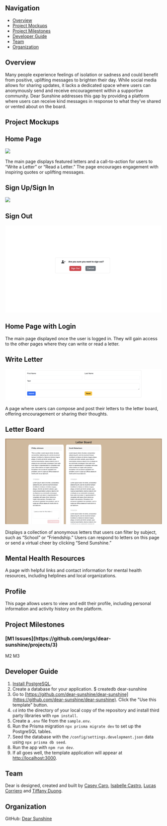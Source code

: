 ## Navigation
* [Overview](#overview)
* [Project Mockups](#project-mockups)
* [Project Milestones](#project-milestones)
* [Developer Guide](#developer-guide)
* [Team](#team)
* [Organization](#organization)

## Overview

Many people experience feelings of isolation or sadness and could benefit from positive, uplifting messages to brighten their day. While social media allows for sharing updates, it lacks a dedicated space where users can anonymously send and receive encouragement within a supportive community. Dear Sunshine addresses this gap by providing a platform where users can receive kind messages in response to what they've shared or vented about on the board.

## Project Mockups
<div class="container">
  <div class="content">
    <h2>Home Page</h2>
    <img src="./dear-sunshine-front-page.png">
    <p>The main page displays featured letters and a call-to-action for users to “Write a Letter” or “Read a Letter.” The page encourages engagement with inspiring quotes or uplifting messages.</p>
  </div>
</div>

<div class="container">
  <div class="content">
    <h2>Sign Up/Sign In</h2>
    <img src="./dear-sunshine-front-page.png">
  </div>
</div>

<div class="container">
  <div class="content">
    <h2>Sign Out</h2>
    <img src="./sign-out.png">
  </div>
</div>

<div class="container">
  <div class="content">
    <h2>Home Page with Login</h2>
    <p>The main page displayed once the user is logged in. They will gain access to the other pages where they can write or read a letter.</p>
  </div>
</div>

<div class="container">
  <div class="content">
    <h2>Write Letter</h2>
    <img src="./write-letter.png">
    <p>A page where users can compose and post their letters to the letter board, offering encouragement or sharing their thoughts.</p>
  </div>
</div>

<div class="container">
  <div class="content">
    <h2>Letter Board</h2>
    <img src="./letter-board.png">
    <p>Displays a collection of anonymous letters that users can filter by subject, such as “School” or “Friendship.” Users can respond to letters on this page or send a virtual cheer by clicking “Send Sunshine.”</p>
  </div>
</div>

<div class="container">
  <div class="content">
    <h2>Mental Health Resources</h2>
    <p>A page with helpful links and contact information for mental health resources, including helplines and local organizations.</p>
  </div>
</div>

<div class="container">
  <div class="content">
    <h2>Profile</h2>
    <p>This page allows users to view and edit their profile, including personal information and activity history on the platform.</p>
  </div>
</div>

## Project Milestones
<h3>[M1 Issues](https://github.com/orgs/dear-sunshine/projects/3)</h3>
M2
M3

## Developer Guide
1. [Install PostgreSQL](https://www.postgresql.org/download/).
2. Create a database for your application. $ createdb dear-sunshine
3. Go to [https://github.com/dear-sunshine/dear-sunshine](https://github.com/dear-sunshine/dear-sunshine). Click the "Use this template" button.
4. `cd` into the directory of your local copy of the repository and install third party libraries with `npm install`.
5. Create a `.env` file from the `sample.env`.
6. Run the Prisma migration `npx prisma migrate dev` to set up the PostgreSQL tables.
7. Seed the database with the `/config/settings.development.json` data using `npx prisma db seed`.
8. Run the app with `npm run dev`.
9. If all goes well, the template application will appear at [http://localhost:3000](http://localhost:3000).

## Team
Dear is designed, created and built by [Casey Caro](https://kmiks.github.io/), [Isabelle Castro](https://icastro808.github.io/), [Lucas Corriero](https://lucascorriero.github.io/) and [Tiffany Duong](https://tiffanyduong1.github.io/).

## Organization
GitHub: [Dear Sunshine](https://github.com/dear-sunshine/dear-sunshine.github.io)
